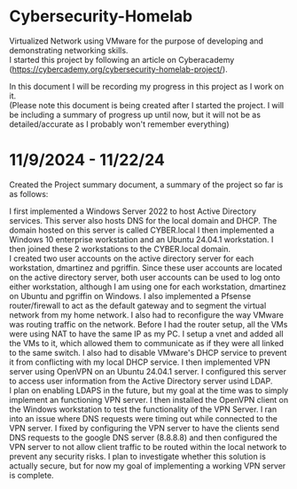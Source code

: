 # Cybersecurity-Homelab
Virtualized Network using VMware for the purpose of developing and demonstrating networking skills.  
I started this project by following an article on Cyberacademy (https://cybercademy.org/cybersecurity-homelab-project/).

In this document I will be recording my progress in this project as I work on it.  
(Please note this document is being created after I started the project. I will be including a summary of progress up until now, but it will not be as detailed/accurate as I probably won't remember everything)

# 11/9/2024 - 11/22/24
Created the Project summary document, a summary of the project so far is as follows:

I first implemented a Windows Server 2022 to host Active Directory services.  This server also hosts DNS for the local domain and DHCP.  The domain hosted on this server is called CYBER.local
I then implemented a Windows 10 enterprise workstation and an Ubuntu 24.04.1 workstation.  I then joined these 2 workstations to the CYBER.local domain.  
I created two user accounts on the active directory server for each workstation, dmartinez and pgriffin.  Since these user accounts are located on the active directory server, both user
accounts can be used to log onto either workstation, although I am using one for each workstation, dmartinez on Ubuntu and pgriffin on Windows.
I also implemented a Pfsense router/firewall to act as the default gateway and to segment the virtual network from my home network.  I also had to reconfigure the way VMware was routing
traffic on the network.  Before I had the router setup, all the VMs were using NAT to have the same IP as my PC.  I setup a vnet and added all the VMs to it, which allowed them to 
communicate as if they were all linked to the same switch.  I also had to disable VMware's DHCP service to prevent it from conflicting with my local DHCP service.
I then implemented VPN server using OpenVPN on an Ubuntu 24.04.1 server.  I configured this server to access user information from the Active Directory server usind LDAP.  
I plan on enabling LDAPS in the future, but my goal at the time was to simply implement an functioning VPN server.  I then installed the OpenVPN client on the Windows workstation to
test the functionality of the VPN Server.  I ran into an issue where DNS requests were timing out while connected to the VPN server.  I fixed by configuring the VPN server to have 
the clients send DNS requests to the google DNS server (8.8.8.8) and then configured the VPN server to not allow client traffic to be routed within the local network to prevent any
security risks.  I plan to investigate whether this solution is actually secure, but for now my goal of implementing a working VPN server is complete.

